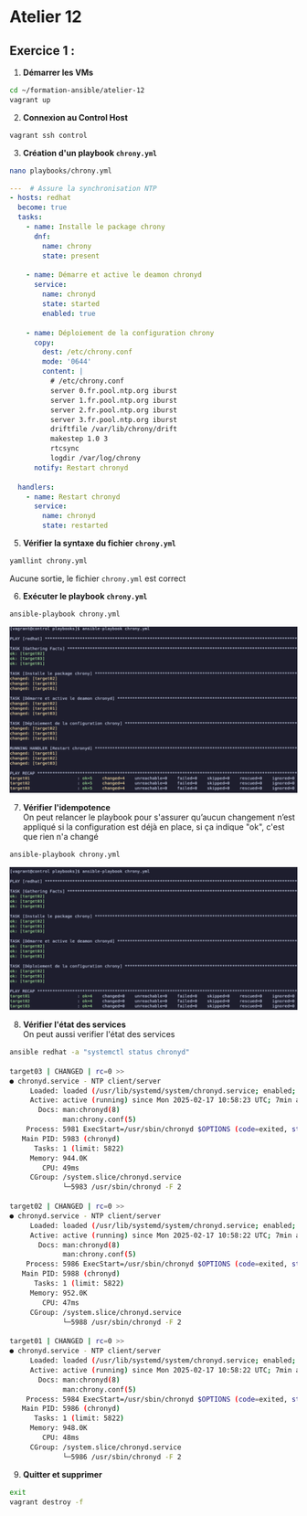 # Atelier 12

## Exercice 1 : 

1. **Démarrer les VMs**  
```bash
cd ~/formation-ansible/atelier-12
vagrant up
```

2. **Connexion au Control Host**
```bash
vagrant ssh control
```

3. **Création d'un playbook `chrony.yml`**
```bash
nano playbooks/chrony.yml
```
```yml
---  # Assure la synchronisation NTP
- hosts: redhat
  become: true
  tasks:
    - name: Installe le package chrony
      dnf:
        name: chrony
        state: present

    - name: Démarre et active le deamon chronyd
      service:
        name: chronyd
        state: started
        enabled: true

    - name: Déploiement de la configuration chrony
      copy:
        dest: /etc/chrony.conf
        mode: '0644'
        content: |
          # /etc/chrony.conf
          server 0.fr.pool.ntp.org iburst
          server 1.fr.pool.ntp.org iburst
          server 2.fr.pool.ntp.org iburst
          server 3.fr.pool.ntp.org iburst
          driftfile /var/lib/chrony/drift
          makestep 1.0 3
          rtcsync
          logdir /var/log/chrony
      notify: Restart chronyd

  handlers:
    - name: Restart chronyd
      service:
        name: chronyd
        state: restarted
```

5. **Vérifier la syntaxe du fichier `chrony.yml`**
```bash
yamllint chrony.yml
```
Aucune sortie, le fichier `chrony.yml` est correct

6. **Exécuter le playbook `chrony.yml`**
```bash
ansible-playbook chrony.yml
```

![chrony](chrony.png)

7. **Vérifier l'idempotence** \
On peut relancer le playbook pour s'assurer qu’aucun changement n’est appliqué si la configuration est déjà en place, si ça indique "ok", c'est que rien n'a changé
```bash
ansible-playbook chrony.yml
```

![chrony2](chrony2.png)

8. **Vérifier l'état des services** \
On peut aussi verifier l'état des services 
```bash
ansible redhat -a "systemctl status chronyd"

target03 | CHANGED | rc=0 >>
● chronyd.service - NTP client/server
     Loaded: loaded (/usr/lib/systemd/system/chronyd.service; enabled; preset: enabled)
     Active: active (running) since Mon 2025-02-17 10:58:23 UTC; 7min ago
       Docs: man:chronyd(8)
             man:chrony.conf(5)
    Process: 5981 ExecStart=/usr/sbin/chronyd $OPTIONS (code=exited, status=0/SUCCESS)
   Main PID: 5983 (chronyd)
      Tasks: 1 (limit: 5822)
     Memory: 944.0K
        CPU: 49ms
     CGroup: /system.slice/chronyd.service
             └─5983 /usr/sbin/chronyd -F 2

target02 | CHANGED | rc=0 >>
● chronyd.service - NTP client/server
     Loaded: loaded (/usr/lib/systemd/system/chronyd.service; enabled; preset: enabled)
     Active: active (running) since Mon 2025-02-17 10:58:22 UTC; 7min ago
       Docs: man:chronyd(8)
             man:chrony.conf(5)
    Process: 5986 ExecStart=/usr/sbin/chronyd $OPTIONS (code=exited, status=0/SUCCESS)
   Main PID: 5988 (chronyd)
      Tasks: 1 (limit: 5822)
     Memory: 952.0K
        CPU: 47ms
     CGroup: /system.slice/chronyd.service
             └─5988 /usr/sbin/chronyd -F 2

target01 | CHANGED | rc=0 >>
● chronyd.service - NTP client/server
     Loaded: loaded (/usr/lib/systemd/system/chronyd.service; enabled; preset: enabled)
     Active: active (running) since Mon 2025-02-17 10:58:22 UTC; 7min ago
       Docs: man:chronyd(8)
             man:chrony.conf(5)
    Process: 5984 ExecStart=/usr/sbin/chronyd $OPTIONS (code=exited, status=0/SUCCESS)
   Main PID: 5986 (chronyd)
      Tasks: 1 (limit: 5822)
     Memory: 948.0K
        CPU: 48ms
     CGroup: /system.slice/chronyd.service
             └─5986 /usr/sbin/chronyd -F 2
```

9. **Quitter et supprimer**
```bash
exit
vagrant destroy -f
```